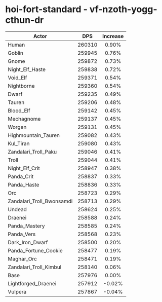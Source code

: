 # hoi-fort-standard - vf-nzoth-yogg-cthun-dr
| Actor | DPS | Increase |
|---|:---:|:---:|
|Human|260310|0.90%|
|Goblin|259945|0.76%|
|Gnome|259872|0.73%|
|Night_Elf_Haste|259838|0.72%|
|Void_Elf|259371|0.54%|
|Nightborne|259360|0.54%|
|Dwarf|259235|0.49%|
|Tauren|259206|0.48%|
|Blood_Elf|259142|0.45%|
|Mechagnome|259137|0.45%|
|Worgen|259131|0.45%|
|Highmountain_Tauren|259082|0.43%|
|Kul_Tiran|259080|0.43%|
|Zandalari_Troll_Paku|259046|0.41%|
|Troll|259044|0.41%|
|Night_Elf_Crit|258947|0.38%|
|Panda_Crit|258837|0.33%|
|Panda_Haste|258836|0.33%|
|Orc|258723|0.29%|
|Zandalari_Troll_Bwonsamdi|258713|0.29%|
|Undead|258624|0.25%|
|Draenei|258588|0.24%|
|Panda_Mastery|258585|0.24%|
|Panda_Vers|258568|0.23%|
|Dark_Iron_Dwarf|258500|0.20%|
|Panda_Fortune_Cookie|258477|0.19%|
|Maghar_Orc|258471|0.19%|
|Zandalari_Troll_Kimbul|258140|0.06%|
|Base|257976|0.00%|
|Lightforged_Draenei|257912|-0.02%|
|Vulpera|257867|-0.04%|
